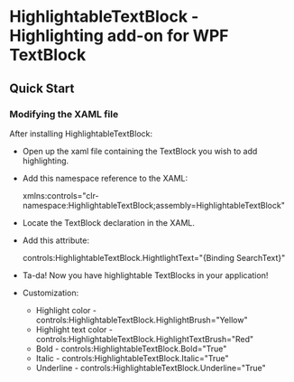 # HighlightableTextBlock - Highlighting add-on for WPF TextBlock

## Quick Start
### Modifying the XAML file

After installing HighlightableTextBlock:

* Open up the xaml file containing the TextBlock you wish to add highlighting. 
* Add this namespace reference to the XAML: 
  
  xmlns:controls="clr-namespace:HighlightableTextBlock;assembly=HighlightableTextBlock"
* Locate the TextBlock declaration in the XAML. 
* Add this attribute:

  controls:HighlightableTextBlock.HightlightText="{Binding SearchText}" 
  
* Ta-da! Now you have highlightable TextBlocks in your application!
* Customization:

  * Highlight color - controls:HighlightableTextBlock.HighlightBrush="Yellow" 
  * Highlight text color - controls:HighlightableTextBlock.HighlightTextBrush="Red"
  * Bold - controls:HighlightableTextBlock.Bold="True"
  * Italic - controls:HighlightableTextBlock.Italic="True"
  * Underline - controls:HighlightableTextBlock.Underline="True"

